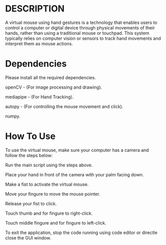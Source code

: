 # DESCRIPTION
A virtual mouse using hand gestures is a technology that enables users to control a computer or digital device through physical movements of their hands, rather than using a traditional mouse or touchpad. This system typically relies on computer vision or sensors to track hand movements and interpret them as mouse actions.
# Dependencies 
Please install all the required dependencies.

openCV - (For image processing and drawing).

mediapipe - (For Hand Tracking).

autopy - (For controlling the mouse movement and click).

numpy.

# How To Use
To use the virtual mouse, make sure your computer has a camera and follow the steps below:

Run the main script using the steps above.

Place your hand in front of the camera with your palm facing down.

Make a fist to activate the virtual mouse.

Move your fingure to move the mouse pointer.

Release your fist to click.

Touch thumb and for fingure to right-click.

Touch middle fingure and for fingure to left-click.

To exit the application, stop the code running using code editor or directle close the GUI window.
